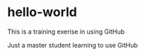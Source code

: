 # hello-world
This is a training exerise in using GitHub

Just a master student learning to use GitHub
